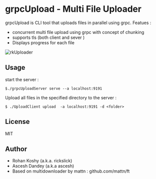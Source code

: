 # grpcUpload - Multi File Uploader

grpcUpload is CLI tool that uploads files in parallel using grpc.
Featues :
*  concurrent multi file upload using  grpc with concept of chunking
* supports tls (both client and sever )
* Displays progress for each file

![rkUploader](https://raw.githubusercontent.com/rickslick/grpcUpload/master/recording.gif)
## Usage

start the server :

```
$./grpcUploadServer serve --a localhost:9191
```

Upload all files in the specified directory to the server :

```
$ ./UploadClient upload  -a localhost:9191 -d <folder>
```

## License

MIT

## Author

* Rohan Koshy (a.k.a. rickslick)
* Ascesh Dandey (a.k.a ascesh)
* Based on multidownloader by mattn :  github.com/mattn/ft
